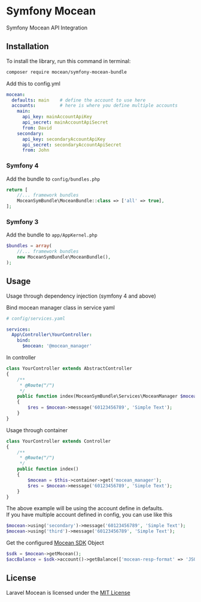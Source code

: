 Symfony Mocean
===============
Symfony Mocean API Integration

## Installation

To install the library, run this command in terminal:
```bash
composer require mocean/symfony-mocean-bundle
```

Add this to config.yml
```yaml
mocean:
  defaults: main    # define the account to use here
  accounts:         # here is where you define multiple accounts
    main:
      api_key: mainAccountApiKey
      api_secret: mainAccountApiSecret
      from: David
    secondary:
      api_key: secondaryAccountApiKey
      api_secret: secondaryAccountApiSecret
      from: John
```

### Symfony 4

Add the bundle to `config/bundles.php`
```php
return [
    //... framework bundles
    MoceanSymBundle\MoceanBundle::class => ['all' => true],
];
```

### Symfony 3 

Add the bundle to `app/AppKernel.php`
```php
$bundles = array(
    //... framework bundles
    new MoceanSymBundle\MoceanBundle(),
);
```

## Usage

Usage through dependency injection (symfony 4 and above)

Bind mocean manager class in service yaml
```yaml
# config/services.yaml

services:
  App\Controller\YourController:
    bind:
      $mocean: '@mocean_manager'
```

In controller

```php
class YourController extends AbstractController
{
    /**
     * @Route("/")
     */
    public function index(MoceanSymBundle\Services\MoceanManager $mocean)
    {
        $res = $mocean->message('60123456789', 'Simple Text');
    }
}
```

Usage through container
```php
class YourController extends Controller
{
    /**
     * @Route("/")
     */
    public function index()
    {
        $mocean = $this->container->get('mocean_manager');
        $res = $mocean->message('60123456789', 'Simple Text');
    }
}
```

The above example will be using the account define in defaults.  
If you have multiple account defined in config, you can use like this

```php
$mocean->using('secondary')->message('60123456789', 'Simple Text');
$mocean->using('third')->message('60123456789', 'Simple Text');
```

Get the configured [Mocean SDK](https://github.com/MoceanAPI/mocean-sdk-php) Object
```php
$sdk = $mocean->getMocean();
$accBalance = $sdk->account()->getBalance(['mocean-resp-format' => 'JSON']);
```

## License

Laravel Mocean is licensed under the [MIT License](LICENSE)
